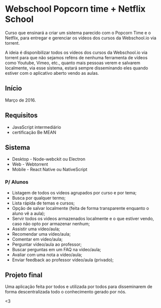 # Webschool Popcorn time + Netflix School

Curso que ensinará a criar um sistema parecido com o Popcorn Time e o Netflix, para entregar e gerenciar os vídeos dos cursos da Webschool.io via torrent.

A ideia é disponibilizar todos os vídeos dos cursos da Webschool.io via torrent para que não sejamos reféns de nenhuma ferramenta de vídeos como Youtube, Vimeo, etc., quanto mais pessoas verem e salvarem localmente, via esse sistema, estará sempre disseminando eles quando estiver com o aplicativo aberto vendo as aulas.

## Início

Março de 2016.

## Requisitos

- JavaScript intermediário
- certificação Be MEAN

## Sistema

- Desktop - Node-webckit ou Electron
- Web - Webtorrent
- Mobile - React Native ou NativeScript

### P/ Alunos

- Listagem de todos os videos agrupados por curso e por tema;
- Busca por qualquer termo;
- Lista rápida de temas e cursos;
- Opção de salvar localmente (feita de forma transparente enquanto o aluno vê a aula);
- Servir todos os videos armazenados localmente e o que estiver vendo, caso não opto por armazenar nenhum;
- Assistir uma vídeo/aula;
- Recomendar uma vídeo/aula;
- Comentar em vídeo/aula;
- Perguntar vídeo/aula ao professor;
- Buscar perguntas em um FAQ na vídeo/aula;
- Avaliar com uma nota a vídeo/aula;
- Enviar feedback ao professor vídeo/aula (privado);

## Projeto final

Uma aplicação feita por todos e utilizada por todos para disseminarem de forma descentralizada todo o conhecimento gerado por nós.

<3
